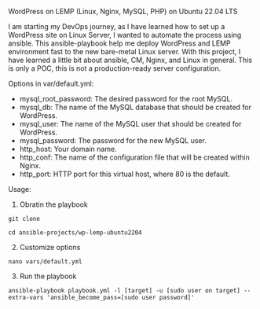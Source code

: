 WordPress on LEMP (Linux, Nginx, MySQL, PHP) on Ubuntu 22.04 LTS

I am starting my DevOps journey, as I have learned how to set up a WordPress site on Linux Server, I wanted to automate the process using ansible.
This ansible-playbook help me deploy WordPress and LEMP environment fast to the new bare-metal Linux server.
With this project, I have learned a little bit about ansible, CM, Nginx, and Linux in general.
This is only a POC, this is not a production-ready server configuration.

Options in var/default.yml:
- mysql_root_password: The desired password for the root MySQL.
- mysql_db: The name of the MySQL database that should be created for WordPress.
- mysql_user: The name of the MySQL user that should be created for WordPress.
- mysql_password: The password for the new MySQL user.
- http_host: Your domain name.
- http_conf: The name of the configuration file that will be created within Nginx.
- http_port: HTTP port for this virtual host, where 80 is the default.

Usage:
1. Obratin the playbook
```
git clone 
```
```
cd ansible-projects/wp-lemp-ubuntu2204
```

2. Customize options
```
nano vars/default.yml
```

3. Run the playbook
```
ansible-playbook playbook.yml -l [target] -u [sudo user on target] --extra-vars 'ansible_become_pass=[sudo user password]'
```
